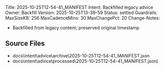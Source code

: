 Title: 2025-10-25T12-54-41_MANIFEST
Intent: Backfilled legacy advice
Owner: Backfill
Version: 2025-10-25T13-39-59
Status: settled
Guardrails:
  MaxSizeKB: 256
  MaxCadenceMins: 30
  MaxChangePct: 20
Change-Notes:
  - Backfilled from legacy content; preserved original timestamp

## Source Files
- docs\intent\advice\archive\2025-10-25T12-54-41_MANIFEST.json
- docs\intent\advice\processed\2025-10-25T12-54-41_MANIFEST.json)

